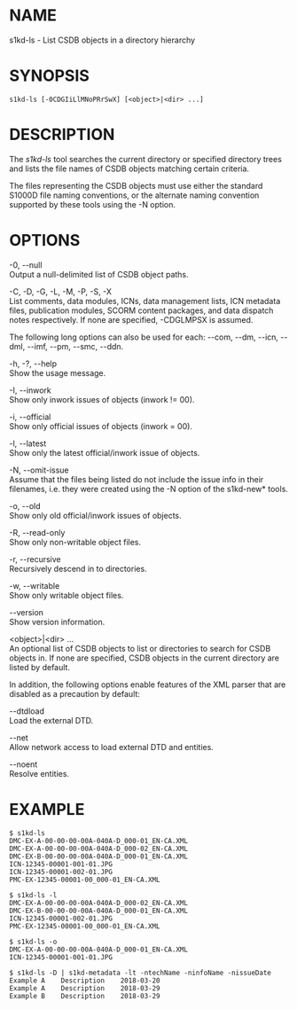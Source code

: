 NAME
====

s1kd-ls - List CSDB objects in a directory hierarchy

SYNOPSIS
========

    s1kd-ls [-0CDGIiLlMNoPRrSwX] [<object>|<dir> ...]

DESCRIPTION
===========

The *s1kd-ls* tool searches the current directory or specified directory
trees and lists the file names of CSDB objects matching certain
criteria.

The files representing the CSDB objects must use either the standard
S1000D file naming conventions, or the alternate naming convention
supported by these tools using the -N option.

OPTIONS
=======

-0, --null  
Output a null-delimited list of CSDB object paths.

-C, -D, -G, -L, -M, -P, -S, -X  
List comments, data modules, ICNs, data management lists, ICN metadata
files, publication modules, SCORM content packages, and data dispatch
notes respectively. If none are specified, -CDGLMPSX is assumed.

The following long options can also be used for each: --com, --dm,
--icn, --dml, --imf, --pm, --smc, --ddn.

-h, -?, --help  
Show the usage message.

-I, --inwork  
Show only inwork issues of objects (inwork != 00).

-i, --official  
Show only official issues of objects (inwork = 00).

-l, --latest  
Show only the latest official/inwork issue of objects.

-N, --omit-issue  
Assume that the files being listed do not include the issue info in
their filenames, i.e. they were created using the -N option of the
s1kd-new\* tools.

-o, --old  
Show only old official/inwork issues of objects.

-R, --read-only  
Show only non-writable object files.

-r, --recursive  
Recursively descend in to directories.

-w, --writable  
Show only writable object files.

--version  
Show version information.

&lt;object&gt;\|&lt;dir&gt; ...  
An optional list of CSDB objects to list or directories to search for
CSDB objects in. If none are specified, CSDB objects in the current
directory are listed by default.

In addition, the following options enable features of the XML parser
that are disabled as a precaution by default:

--dtdload  
Load the external DTD.

--net  
Allow network access to load external DTD and entities.

--noent  
Resolve entities.

EXAMPLE
=======

    $ s1kd-ls
    DMC-EX-A-00-00-00-00A-040A-D_000-01_EN-CA.XML
    DMC-EX-A-00-00-00-00A-040A-D_000-02_EN-CA.XML
    DMC-EX-B-00-00-00-00A-040A-D_000-01_EN-CA.XML
    ICN-12345-00001-001-01.JPG
    ICN-12345-00001-002-01.JPG
    PMC-EX-12345-00001-00_000-01_EN-CA.XML

    $ s1kd-ls -l
    DMC-EX-A-00-00-00-00A-040A-D_000-02_EN-CA.XML
    DMC-EX-B-00-00-00-00A-040A-D_000-01_EN-CA.XML
    ICN-12345-00001-002-01.JPG
    PMC-EX-12345-00001-00_000-01_EN-CA.XML

    $ s1kd-ls -o
    DMC-EX-A-00-00-00-00A-040A-D_000-01_EN-CA.XML
    ICN-12345-00001-001-01.JPG

    $ s1kd-ls -D | s1kd-metadata -lt -ntechName -ninfoName -nissueDate
    Example A    Description    2018-03-20
    Example A    Description    2018-03-29
    Example B    Description    2018-03-29
